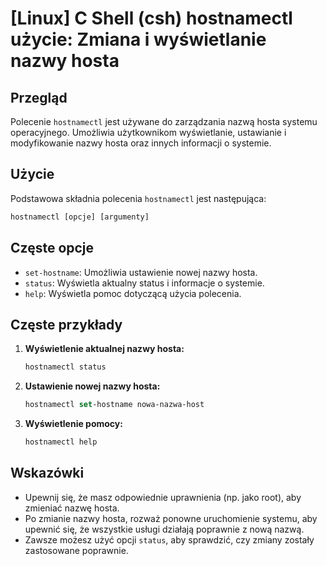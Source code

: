 # [Linux] C Shell (csh) hostnamectl użycie: Zmiana i wyświetlanie nazwy hosta

## Przegląd
Polecenie `hostnamectl` jest używane do zarządzania nazwą hosta systemu operacyjnego. Umożliwia użytkownikom wyświetlanie, ustawianie i modyfikowanie nazwy hosta oraz innych informacji o systemie.

## Użycie
Podstawowa składnia polecenia `hostnamectl` jest następująca:

```csh
hostnamectl [opcje] [argumenty]
```

## Częste opcje
- `set-hostname`: Umożliwia ustawienie nowej nazwy hosta.
- `status`: Wyświetla aktualny status i informacje o systemie.
- `help`: Wyświetla pomoc dotyczącą użycia polecenia.

## Częste przykłady
1. **Wyświetlenie aktualnej nazwy hosta:**
   ```csh
   hostnamectl status
   ```

2. **Ustawienie nowej nazwy hosta:**
   ```csh
   hostnamectl set-hostname nowa-nazwa-host
   ```

3. **Wyświetlenie pomocy:**
   ```csh
   hostnamectl help
   ```

## Wskazówki
- Upewnij się, że masz odpowiednie uprawnienia (np. jako root), aby zmieniać nazwę hosta.
- Po zmianie nazwy hosta, rozważ ponowne uruchomienie systemu, aby upewnić się, że wszystkie usługi działają poprawnie z nową nazwą.
- Zawsze możesz użyć opcji `status`, aby sprawdzić, czy zmiany zostały zastosowane poprawnie.